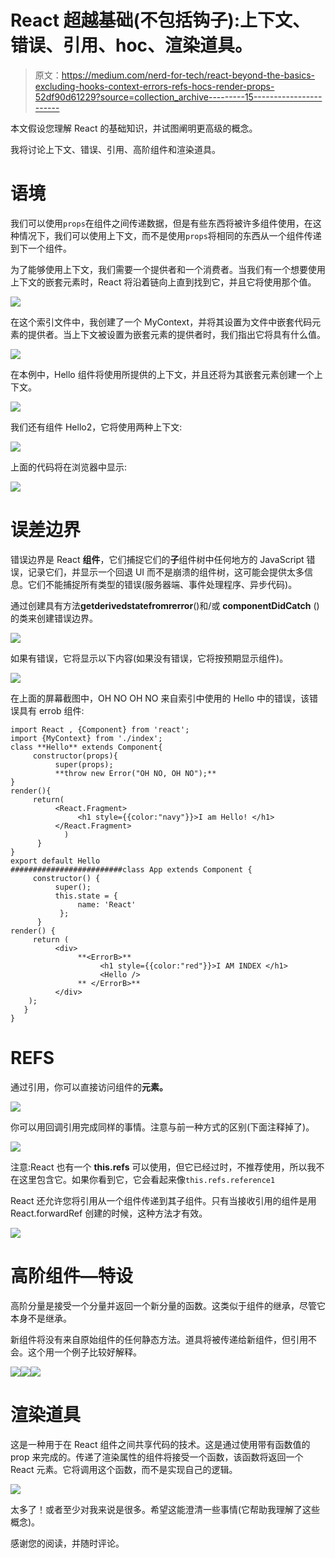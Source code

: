# React 超越基础(不包括钩子):上下文、错误、引用、hoc、渲染道具。

> 原文：<https://medium.com/nerd-for-tech/react-beyond-the-basics-excluding-hooks-context-errors-refs-hocs-render-props-52df90d61229?source=collection_archive---------15----------------------->

本文假设您理解 React 的基础知识，并试图阐明更高级的概念。

我将讨论上下文、错误、引用、高阶组件和渲染道具。

# 语境

我们可以使用`props`在组件之间传递数据，但是有些东西将被许多组件使用，在这种情况下，我们可以使用上下文，而不是使用`props`将相同的东西从一个组件传递到下一个组件。

为了能够使用上下文，我们需要一个提供者和一个消费者。当我们有一个想要使用上下文的嵌套元素时，React 将沿着链向上直到找到它，并且它将使用那个值。

![](img/ed60bbec0f9ea2b8bfce5364ea9c6dce.png)

在这个索引文件中，我创建了一个 MyContext，并将其设置为文件中嵌套代码元素的提供者。当上下文被设置为嵌套元素的提供者时，我们指出它将具有什么值。

![](img/9e08e3c0bcd58d93a296f1987b6e0803.png)

在本例中，Hello 组件将使用所提供的上下文，并且还将为其嵌套元素创建一个上下文。

![](img/27bdbac18810aaca558038ecb9f11bc6.png)

我们还有组件 Hello2，它将使用两种上下文:

![](img/ded0879237565490ce79dbbec1ba9d90.png)

上面的代码将在浏览器中显示:

![](img/405f58d40abc66ad09137bc39050eb23.png)

# 误差边界

错误边界是 React **组件**，它们捕捉它们的**子**组件树中任何地方的 JavaScript 错误，记录它们，并显示一个回退 UI 而不是崩溃的组件树，这可能会提供太多信息。它们不能捕捉所有类型的错误(服务器端、事件处理程序、异步代码)。

通过创建具有方法**getderivedstatefromrerror**()和/或 **componentDidCatch** ()的类来创建错误边界。

![](img/bd5ae2ccc3b5752a4e097590d9310dc9.png)

如果有错误，它将显示以下内容(如果没有错误，它将按预期显示组件)。

![](img/3cc6f6fa3d8be7d36c3d3b4ee56729b5.png)

在上面的屏幕截图中，OH NO OH NO 来自索引中使用的 Hello 中的错误，该错误具有 errob 组件:

```
import React , {Component} from 'react';
import {MyContext} from './index';
class **Hello** extends Component{
     constructor(props){
          super(props);
          **throw new Error("OH NO, OH NO");**
}
render(){
     return(
          <React.Fragment>
               <h1 style={{color:"navy"}}>I am Hello! </h1>
          </React.Fragment>
            )
      }
}
export default Hello
#########################class App extends Component {
     constructor() {
          super();
          this.state = {
               name: 'React'
           };
      }
render() {
     return (
          <div>
               **<ErrorB>**
                    <h1 style={{color:"red"}}>I AM INDEX </h1>
                    <Hello />
               ** </ErrorB>**
          </div>
    );
   }
}
```

# REFS

通过引用，你可以直接访问组件的**元素。**

![](img/b96ae8f91410d2552a3220550223d984.png)

你可以用回调引用完成同样的事情。注意与前一种方式的区别(下面注释掉了)。

![](img/94f2751d031178f4f3444ce8fc4800d8.png)

注意:React 也有一个 **this.refs** 可以使用，但它已经过时，不推荐使用，所以我不在这里包含它。如果你看到它，它会看起来像`this.refs.reference1`

React 还允许您将引用从一个组件传递到其子组件。只有当接收引用的组件是用 React.forwardRef 创建的时候，这种方法才有效。

![](img/0f207bf9ff7aae61c6d12b684911dc62.png)

# 高阶组件—特设

高阶分量是接受一个分量并返回一个新分量的函数。这类似于组件的继承，尽管它本身不是继承。

新组件将没有来自原始组件的任何静态方法。道具将被传递给新组件，但引用不会。这个用一个例子比较好解释。

![](img/02a3147d45d6160b89f68f3e716b4766.png)![](img/7d0c452a1e504a5faad031dce2c2902f.png)![](img/7e375080732fa9fd6e4ebf9614e1545b.png)

# 渲染道具

这是一种用于在 React 组件之间共享代码的技术。这是通过使用带有函数值的 prop 来完成的。传递了渲染属性的组件将接受一个函数，该函数将返回一个 React 元素。它将调用这个函数，而不是实现自己的逻辑。

![](img/302ca42c07e6a80649e23fd1e96ea45f.png)

太多了！或者至少对我来说是很多。希望这能澄清一些事情(它帮助我理解了这些概念)。

感谢您的阅读，并随时评论。